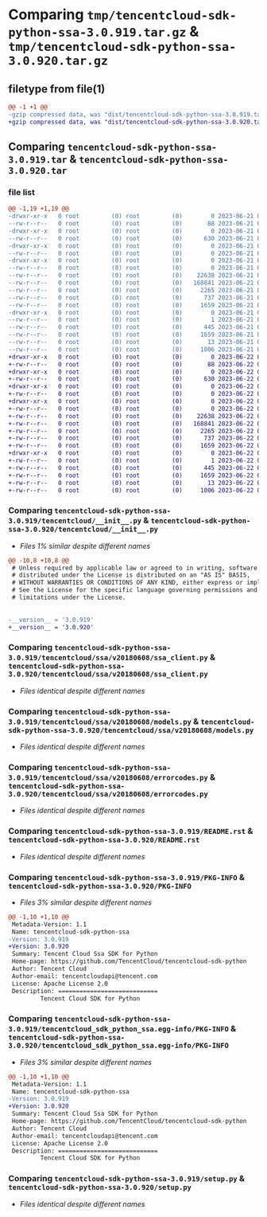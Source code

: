 # Comparing `tmp/tencentcloud-sdk-python-ssa-3.0.919.tar.gz` & `tmp/tencentcloud-sdk-python-ssa-3.0.920.tar.gz`

## filetype from file(1)

```diff
@@ -1 +1 @@
-gzip compressed data, was "dist/tencentcloud-sdk-python-ssa-3.0.919.tar", last modified: Wed Jun 21 00:35:32 2023, max compression
+gzip compressed data, was "dist/tencentcloud-sdk-python-ssa-3.0.920.tar", last modified: Thu Jun 22 00:34:03 2023, max compression
```

## Comparing `tencentcloud-sdk-python-ssa-3.0.919.tar` & `tencentcloud-sdk-python-ssa-3.0.920.tar`

### file list

```diff
@@ -1,19 +1,19 @@
-drwxr-xr-x   0 root         (0) root         (0)        0 2023-06-21 00:35:32.000000 tencentcloud-sdk-python-ssa-3.0.919/
--rw-r--r--   0 root         (0) root         (0)       88 2023-06-21 00:35:32.000000 tencentcloud-sdk-python-ssa-3.0.919/setup.cfg
-drwxr-xr-x   0 root         (0) root         (0)        0 2023-06-21 00:35:32.000000 tencentcloud-sdk-python-ssa-3.0.919/tencentcloud/
--rw-r--r--   0 root         (0) root         (0)      630 2023-06-21 00:35:32.000000 tencentcloud-sdk-python-ssa-3.0.919/tencentcloud/__init__.py
-drwxr-xr-x   0 root         (0) root         (0)        0 2023-06-21 00:35:32.000000 tencentcloud-sdk-python-ssa-3.0.919/tencentcloud/ssa/
--rw-r--r--   0 root         (0) root         (0)        0 2023-06-21 00:35:32.000000 tencentcloud-sdk-python-ssa-3.0.919/tencentcloud/ssa/__init__.py
-drwxr-xr-x   0 root         (0) root         (0)        0 2023-06-21 00:35:32.000000 tencentcloud-sdk-python-ssa-3.0.919/tencentcloud/ssa/v20180608/
--rw-r--r--   0 root         (0) root         (0)        0 2023-06-21 00:35:32.000000 tencentcloud-sdk-python-ssa-3.0.919/tencentcloud/ssa/v20180608/__init__.py
--rw-r--r--   0 root         (0) root         (0)    22638 2023-06-21 00:35:32.000000 tencentcloud-sdk-python-ssa-3.0.919/tencentcloud/ssa/v20180608/ssa_client.py
--rw-r--r--   0 root         (0) root         (0)   168841 2023-06-21 00:35:32.000000 tencentcloud-sdk-python-ssa-3.0.919/tencentcloud/ssa/v20180608/models.py
--rw-r--r--   0 root         (0) root         (0)     2265 2023-06-21 00:35:32.000000 tencentcloud-sdk-python-ssa-3.0.919/tencentcloud/ssa/v20180608/errorcodes.py
--rw-r--r--   0 root         (0) root         (0)      737 2023-06-21 00:35:32.000000 tencentcloud-sdk-python-ssa-3.0.919/README.rst
--rw-r--r--   0 root         (0) root         (0)     1659 2023-06-21 00:35:32.000000 tencentcloud-sdk-python-ssa-3.0.919/PKG-INFO
-drwxr-xr-x   0 root         (0) root         (0)        0 2023-06-21 00:35:32.000000 tencentcloud-sdk-python-ssa-3.0.919/tencentcloud_sdk_python_ssa.egg-info/
--rw-r--r--   0 root         (0) root         (0)        1 2023-06-21 00:35:32.000000 tencentcloud-sdk-python-ssa-3.0.919/tencentcloud_sdk_python_ssa.egg-info/dependency_links.txt
--rw-r--r--   0 root         (0) root         (0)      445 2023-06-21 00:35:32.000000 tencentcloud-sdk-python-ssa-3.0.919/tencentcloud_sdk_python_ssa.egg-info/SOURCES.txt
--rw-r--r--   0 root         (0) root         (0)     1659 2023-06-21 00:35:32.000000 tencentcloud-sdk-python-ssa-3.0.919/tencentcloud_sdk_python_ssa.egg-info/PKG-INFO
--rw-r--r--   0 root         (0) root         (0)       13 2023-06-21 00:35:32.000000 tencentcloud-sdk-python-ssa-3.0.919/tencentcloud_sdk_python_ssa.egg-info/top_level.txt
--rw-r--r--   0 root         (0) root         (0)     1006 2023-06-21 00:35:32.000000 tencentcloud-sdk-python-ssa-3.0.919/setup.py
+drwxr-xr-x   0 root         (0) root         (0)        0 2023-06-22 00:34:03.000000 tencentcloud-sdk-python-ssa-3.0.920/
+-rw-r--r--   0 root         (0) root         (0)       88 2023-06-22 00:34:03.000000 tencentcloud-sdk-python-ssa-3.0.920/setup.cfg
+drwxr-xr-x   0 root         (0) root         (0)        0 2023-06-22 00:34:03.000000 tencentcloud-sdk-python-ssa-3.0.920/tencentcloud/
+-rw-r--r--   0 root         (0) root         (0)      630 2023-06-22 00:34:03.000000 tencentcloud-sdk-python-ssa-3.0.920/tencentcloud/__init__.py
+drwxr-xr-x   0 root         (0) root         (0)        0 2023-06-22 00:34:03.000000 tencentcloud-sdk-python-ssa-3.0.920/tencentcloud/ssa/
+-rw-r--r--   0 root         (0) root         (0)        0 2023-06-22 00:34:03.000000 tencentcloud-sdk-python-ssa-3.0.920/tencentcloud/ssa/__init__.py
+drwxr-xr-x   0 root         (0) root         (0)        0 2023-06-22 00:34:03.000000 tencentcloud-sdk-python-ssa-3.0.920/tencentcloud/ssa/v20180608/
+-rw-r--r--   0 root         (0) root         (0)        0 2023-06-22 00:34:03.000000 tencentcloud-sdk-python-ssa-3.0.920/tencentcloud/ssa/v20180608/__init__.py
+-rw-r--r--   0 root         (0) root         (0)    22638 2023-06-22 00:34:03.000000 tencentcloud-sdk-python-ssa-3.0.920/tencentcloud/ssa/v20180608/ssa_client.py
+-rw-r--r--   0 root         (0) root         (0)   168841 2023-06-22 00:34:03.000000 tencentcloud-sdk-python-ssa-3.0.920/tencentcloud/ssa/v20180608/models.py
+-rw-r--r--   0 root         (0) root         (0)     2265 2023-06-22 00:34:03.000000 tencentcloud-sdk-python-ssa-3.0.920/tencentcloud/ssa/v20180608/errorcodes.py
+-rw-r--r--   0 root         (0) root         (0)      737 2023-06-22 00:34:03.000000 tencentcloud-sdk-python-ssa-3.0.920/README.rst
+-rw-r--r--   0 root         (0) root         (0)     1659 2023-06-22 00:34:03.000000 tencentcloud-sdk-python-ssa-3.0.920/PKG-INFO
+drwxr-xr-x   0 root         (0) root         (0)        0 2023-06-22 00:34:03.000000 tencentcloud-sdk-python-ssa-3.0.920/tencentcloud_sdk_python_ssa.egg-info/
+-rw-r--r--   0 root         (0) root         (0)        1 2023-06-22 00:34:03.000000 tencentcloud-sdk-python-ssa-3.0.920/tencentcloud_sdk_python_ssa.egg-info/dependency_links.txt
+-rw-r--r--   0 root         (0) root         (0)      445 2023-06-22 00:34:03.000000 tencentcloud-sdk-python-ssa-3.0.920/tencentcloud_sdk_python_ssa.egg-info/SOURCES.txt
+-rw-r--r--   0 root         (0) root         (0)     1659 2023-06-22 00:34:03.000000 tencentcloud-sdk-python-ssa-3.0.920/tencentcloud_sdk_python_ssa.egg-info/PKG-INFO
+-rw-r--r--   0 root         (0) root         (0)       13 2023-06-22 00:34:03.000000 tencentcloud-sdk-python-ssa-3.0.920/tencentcloud_sdk_python_ssa.egg-info/top_level.txt
+-rw-r--r--   0 root         (0) root         (0)     1006 2023-06-22 00:34:03.000000 tencentcloud-sdk-python-ssa-3.0.920/setup.py
```

### Comparing `tencentcloud-sdk-python-ssa-3.0.919/tencentcloud/__init__.py` & `tencentcloud-sdk-python-ssa-3.0.920/tencentcloud/__init__.py`

 * *Files 1% similar despite different names*

```diff
@@ -10,8 +10,8 @@
 # Unless required by applicable law or agreed to in writing, software
 # distributed under the License is distributed on an "AS IS" BASIS,
 # WITHOUT WARRANTIES OR CONDITIONS OF ANY KIND, either express or implied.
 # See the License for the specific language governing permissions and
 # limitations under the License.
 
 
-__version__ = '3.0.919'
+__version__ = '3.0.920'
```

### Comparing `tencentcloud-sdk-python-ssa-3.0.919/tencentcloud/ssa/v20180608/ssa_client.py` & `tencentcloud-sdk-python-ssa-3.0.920/tencentcloud/ssa/v20180608/ssa_client.py`

 * *Files identical despite different names*

### Comparing `tencentcloud-sdk-python-ssa-3.0.919/tencentcloud/ssa/v20180608/models.py` & `tencentcloud-sdk-python-ssa-3.0.920/tencentcloud/ssa/v20180608/models.py`

 * *Files identical despite different names*

### Comparing `tencentcloud-sdk-python-ssa-3.0.919/tencentcloud/ssa/v20180608/errorcodes.py` & `tencentcloud-sdk-python-ssa-3.0.920/tencentcloud/ssa/v20180608/errorcodes.py`

 * *Files identical despite different names*

### Comparing `tencentcloud-sdk-python-ssa-3.0.919/README.rst` & `tencentcloud-sdk-python-ssa-3.0.920/README.rst`

 * *Files identical despite different names*

### Comparing `tencentcloud-sdk-python-ssa-3.0.919/PKG-INFO` & `tencentcloud-sdk-python-ssa-3.0.920/PKG-INFO`

 * *Files 3% similar despite different names*

```diff
@@ -1,10 +1,10 @@
 Metadata-Version: 1.1
 Name: tencentcloud-sdk-python-ssa
-Version: 3.0.919
+Version: 3.0.920
 Summary: Tencent Cloud Ssa SDK for Python
 Home-page: https://github.com/TencentCloud/tencentcloud-sdk-python
 Author: Tencent Cloud
 Author-email: tencentcloudapi@tencent.com
 License: Apache License 2.0
 Description: ============================
         Tencent Cloud SDK for Python
```

### Comparing `tencentcloud-sdk-python-ssa-3.0.919/tencentcloud_sdk_python_ssa.egg-info/PKG-INFO` & `tencentcloud-sdk-python-ssa-3.0.920/tencentcloud_sdk_python_ssa.egg-info/PKG-INFO`

 * *Files 3% similar despite different names*

```diff
@@ -1,10 +1,10 @@
 Metadata-Version: 1.1
 Name: tencentcloud-sdk-python-ssa
-Version: 3.0.919
+Version: 3.0.920
 Summary: Tencent Cloud Ssa SDK for Python
 Home-page: https://github.com/TencentCloud/tencentcloud-sdk-python
 Author: Tencent Cloud
 Author-email: tencentcloudapi@tencent.com
 License: Apache License 2.0
 Description: ============================
         Tencent Cloud SDK for Python
```

### Comparing `tencentcloud-sdk-python-ssa-3.0.919/setup.py` & `tencentcloud-sdk-python-ssa-3.0.920/setup.py`

 * *Files identical despite different names*


